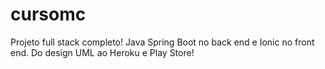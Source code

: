 # cursomc
Projeto full stack completo! Java Spring Boot no back end e Ionic no front end. Do design UML ao Heroku e Play Store!
